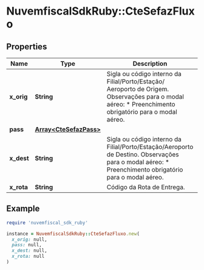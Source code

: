 # NuvemfiscalSdkRuby::CteSefazFluxo

## Properties

| Name | Type | Description | Notes |
| ---- | ---- | ----------- | ----- |
| **x_orig** | **String** | Sigla ou código interno da Filial/Porto/Estação/ Aeroporto de Origem.  Observações para o modal aéreo:  * Preenchimento obrigatório para o modal aéreo. | [optional] |
| **pass** | [**Array&lt;CteSefazPass&gt;**](CteSefazPass.md) |  | [optional] |
| **x_dest** | **String** | Sigla ou código interno da Filial/Porto/Estação/Aeroporto de Destino.  Observações para o modal aéreo:  * Preenchimento obrigatório para o modal aéreo. | [optional] |
| **x_rota** | **String** | Código da Rota de Entrega. | [optional] |

## Example

```ruby
require 'nuvemfiscal_sdk_ruby'

instance = NuvemfiscalSdkRuby::CteSefazFluxo.new(
  x_orig: null,
  pass: null,
  x_dest: null,
  x_rota: null
)
```

